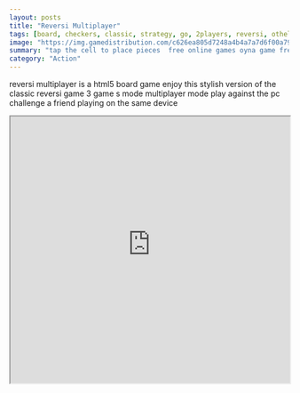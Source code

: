 ```yaml
---
layout: posts
title: "Reversi Multiplayer"
tags: [board, checkers, classic, strategy, go, 2players, reversi, othello, free, online, games, oyna, game, free, games, play, play, games]
image: "https://img.gamedistribution.com/c626ea805d7248a4b4a7a7d6f00a791a-512x340.jpeg"
summary: "tap the cell to place pieces  free online games oyna game free games play play games"
category: "Action"
---
```


reversi multiplayer is a html5 board game enjoy this stylish version of the classic reversi game 3 game s mode multiplayer mode play against the pc challenge a friend playing on the same device

<iframe width="100%" height="480px;" src="https://html5.gamedistribution.com/c626ea805d7248a4b4a7a7d6f00a791a/"></iframe>